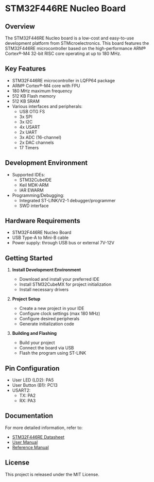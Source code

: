 # STM32F446RE Nucleo Board

## Overview

The STM32F446RE Nucleo board is a low-cost and easy-to-use development platform from STMicroelectronics. This board features the STM32F446RE microcontroller based on the high-performance ARM® Cortex®-M4 32-bit RISC core operating at up to 180 MHz.

## Key Features

- STM32F446RE microcontroller in LQFP64 package
- ARM® Cortex®-M4 core with FPU
- 180 MHz maximum frequency
- 512 KB Flash memory
- 512 KB SRAM
- Various interfaces and peripherals:
  - USB OTG FS
  - 3x SPI
  - 3x I2C
  - 4x USART
  - 2x UART
  - 3x ADC (16-channel)
  - 2x DAC channels
  - 17 Timers

## Development Environment

- Supported IDEs:
  - STM32CubeIDE
  - Keil MDK-ARM
  - IAR EWARM
- Programming/Debugging:
  - Integrated ST-LINK/V2-1 debugger/programmer
  - SWD interface

## Hardware Requirements

- STM32F446RE Nucleo Board
- USB Type-A to Mini-B cable
- Power supply: through USB bus or external 7V-12V

## Getting Started

1. **Install Development Environment**

   - Download and install your preferred IDE
   - Install STM32CubeMX for project initialization
   - Install necessary drivers

2. **Project Setup**

   - Create a new project in your IDE
   - Configure clock settings (max 180 MHz)
   - Configure desired peripherals
   - Generate initialization code

3. **Building and Flashing**
   - Build your project
   - Connect the board via USB
   - Flash the program using ST-LINK

## Pin Configuration

- User LED (LD2): PA5
- User Button (B1): PC13
- USART2:
  - TX: PA2
  - RX: PA3

## Documentation

For more detailed information, refer to:

- [STM32F446RE Datasheet](https://www.st.com/resource/en/datasheet/stm32f446re.pdf)
- [User Manual](https://www.st.com/resource/en/user_manual/um1724-stm32-nucleo64-boards-mb1136-stmicroelectronics.pdf)
- [Reference Manual](https://www.st.com/resource/en/reference_manual/rm0390-stm32f446xx-advanced-armbased-32bit-mcus-stmicroelectronics.pdf)

## License

This project is released under the MIT License.
